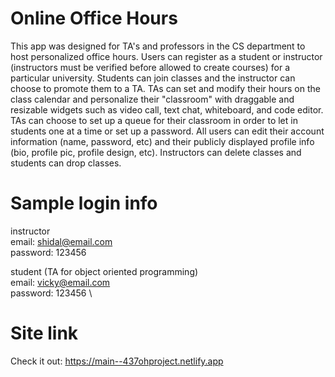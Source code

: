 # Online Office Hours

This app was designed for TA's and professors in the CS department to host personalized office hours. Users can register as a student or instructor (instructors must be verified before allowed to create courses) for a particular university. Students can join classes and the instructor can choose to promote them to a TA. TAs can set and modify their hours on the class calendar and personalize their "classroom" with draggable and resizable widgets such as video call, text chat, whiteboard, and code editor. TAs can choose to set up a queue for their classroom in order to let in students one at a time or set up a password. All users can edit their account information (name, password, etc) and their publicly displayed profile info (bio, profile pic, profile design, etc). Instructors can delete classes and students can drop classes.

# Sample login info
instructor \
email: shidal@email.com \
password: 123456

student (TA for object oriented programming) \
email: vicky@email.com \
password: 123456 \

# Site link

Check it out: https://main--437ohproject.netlify.app
